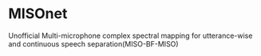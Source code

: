 # MISOnet
Unofficial Multi-microphone complex spectral mapping for utterance-wise and continuous speech separation(MISO-BF-MISO)
